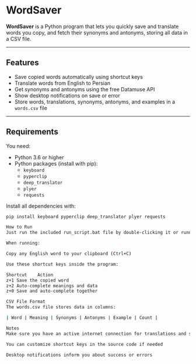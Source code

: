# WordSaver

**WordSaver** is a Python program that lets you quickly save and translate words you copy, and fetch their synonyms and antonyms, storing all data in a CSV file.

---

## Features

- Save copied words automatically using shortcut keys  
- Translate words from English to Persian  
- Get synonyms and antonyms using the free Datamuse API  
- Show desktop notifications on save or error  
- Store words, translations, synonyms, antonyms, and examples in a `words.csv` file

---

## Requirements

You need:

- Python 3.6 or higher  
- Python packages (install with pip):  
  - `keyboard`  
  - `pyperclip`  
  - `deep_translator`  
  - `plyer`  
  - `requests`  

Install all dependencies with:

```bash
pip install keyboard pyperclip deep_translator plyer requests

How to Run
Just run the included run_script.bat file by double-clicking it or running it from the command line. This will start the program with the correct Python environment.

When running:

Copy any English word to your clipboard (Ctrl+C)

Use these shortcut keys inside the program:

Shortcut	Action
z+1	Save the copied word
z+2	Auto-complete meanings and data
z+0	Save and auto-complete together

CSV File Format
The words.csv file stores data in columns:

| Word | Meaning | Synonyms | Antonyms | Example | Count |

Notes
Make sure you have an active internet connection for translations and synonyms

You can customize shortcut keys in the source code if needed

Desktop notifications inform you about success or errors